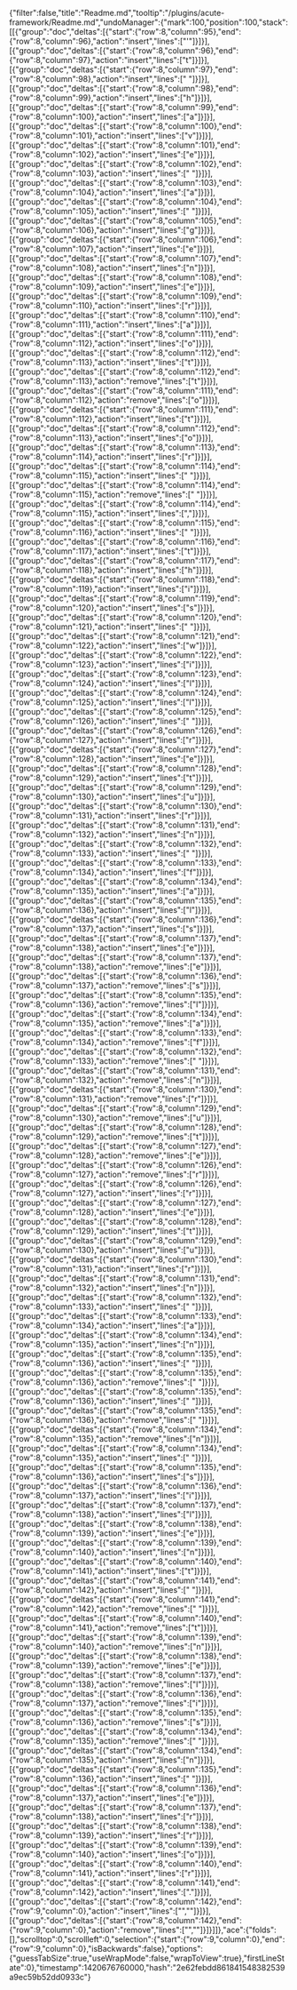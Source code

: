 {"filter":false,"title":"Readme.md","tooltip":"/plugins/acute-framework/Readme.md","undoManager":{"mark":100,"position":100,"stack":[[{"group":"doc","deltas":[{"start":{"row":8,"column":95},"end":{"row":8,"column":96},"action":"insert","lines":["'"]}]}],[{"group":"doc","deltas":[{"start":{"row":8,"column":96},"end":{"row":8,"column":97},"action":"insert","lines":["t"]}]}],[{"group":"doc","deltas":[{"start":{"row":8,"column":97},"end":{"row":8,"column":98},"action":"insert","lines":[" "]}]}],[{"group":"doc","deltas":[{"start":{"row":8,"column":98},"end":{"row":8,"column":99},"action":"insert","lines":["h"]}]}],[{"group":"doc","deltas":[{"start":{"row":8,"column":99},"end":{"row":8,"column":100},"action":"insert","lines":["a"]}]}],[{"group":"doc","deltas":[{"start":{"row":8,"column":100},"end":{"row":8,"column":101},"action":"insert","lines":["v"]}]}],[{"group":"doc","deltas":[{"start":{"row":8,"column":101},"end":{"row":8,"column":102},"action":"insert","lines":["e"]}]}],[{"group":"doc","deltas":[{"start":{"row":8,"column":102},"end":{"row":8,"column":103},"action":"insert","lines":[" "]}]}],[{"group":"doc","deltas":[{"start":{"row":8,"column":103},"end":{"row":8,"column":104},"action":"insert","lines":["a"]}]}],[{"group":"doc","deltas":[{"start":{"row":8,"column":104},"end":{"row":8,"column":105},"action":"insert","lines":[" "]}]}],[{"group":"doc","deltas":[{"start":{"row":8,"column":105},"end":{"row":8,"column":106},"action":"insert","lines":["g"]}]}],[{"group":"doc","deltas":[{"start":{"row":8,"column":106},"end":{"row":8,"column":107},"action":"insert","lines":["e"]}]}],[{"group":"doc","deltas":[{"start":{"row":8,"column":107},"end":{"row":8,"column":108},"action":"insert","lines":["n"]}]}],[{"group":"doc","deltas":[{"start":{"row":8,"column":108},"end":{"row":8,"column":109},"action":"insert","lines":["e"]}]}],[{"group":"doc","deltas":[{"start":{"row":8,"column":109},"end":{"row":8,"column":110},"action":"insert","lines":["r"]}]}],[{"group":"doc","deltas":[{"start":{"row":8,"column":110},"end":{"row":8,"column":111},"action":"insert","lines":["a"]}]}],[{"group":"doc","deltas":[{"start":{"row":8,"column":111},"end":{"row":8,"column":112},"action":"insert","lines":["o"]}]}],[{"group":"doc","deltas":[{"start":{"row":8,"column":112},"end":{"row":8,"column":113},"action":"insert","lines":["t"]}]}],[{"group":"doc","deltas":[{"start":{"row":8,"column":112},"end":{"row":8,"column":113},"action":"remove","lines":["t"]}]}],[{"group":"doc","deltas":[{"start":{"row":8,"column":111},"end":{"row":8,"column":112},"action":"remove","lines":["o"]}]}],[{"group":"doc","deltas":[{"start":{"row":8,"column":111},"end":{"row":8,"column":112},"action":"insert","lines":["t"]}]}],[{"group":"doc","deltas":[{"start":{"row":8,"column":112},"end":{"row":8,"column":113},"action":"insert","lines":["o"]}]}],[{"group":"doc","deltas":[{"start":{"row":8,"column":113},"end":{"row":8,"column":114},"action":"insert","lines":["r"]}]}],[{"group":"doc","deltas":[{"start":{"row":8,"column":114},"end":{"row":8,"column":115},"action":"insert","lines":[" "]}]}],[{"group":"doc","deltas":[{"start":{"row":8,"column":114},"end":{"row":8,"column":115},"action":"remove","lines":[" "]}]}],[{"group":"doc","deltas":[{"start":{"row":8,"column":114},"end":{"row":8,"column":115},"action":"insert","lines":[","]}]}],[{"group":"doc","deltas":[{"start":{"row":8,"column":115},"end":{"row":8,"column":116},"action":"insert","lines":[" "]}]}],[{"group":"doc","deltas":[{"start":{"row":8,"column":116},"end":{"row":8,"column":117},"action":"insert","lines":["t"]}]}],[{"group":"doc","deltas":[{"start":{"row":8,"column":117},"end":{"row":8,"column":118},"action":"insert","lines":["h"]}]}],[{"group":"doc","deltas":[{"start":{"row":8,"column":118},"end":{"row":8,"column":119},"action":"insert","lines":["i"]}]}],[{"group":"doc","deltas":[{"start":{"row":8,"column":119},"end":{"row":8,"column":120},"action":"insert","lines":["s"]}]}],[{"group":"doc","deltas":[{"start":{"row":8,"column":120},"end":{"row":8,"column":121},"action":"insert","lines":[" "]}]}],[{"group":"doc","deltas":[{"start":{"row":8,"column":121},"end":{"row":8,"column":122},"action":"insert","lines":["w"]}]}],[{"group":"doc","deltas":[{"start":{"row":8,"column":122},"end":{"row":8,"column":123},"action":"insert","lines":["i"]}]}],[{"group":"doc","deltas":[{"start":{"row":8,"column":123},"end":{"row":8,"column":124},"action":"insert","lines":["l"]}]}],[{"group":"doc","deltas":[{"start":{"row":8,"column":124},"end":{"row":8,"column":125},"action":"insert","lines":["l"]}]}],[{"group":"doc","deltas":[{"start":{"row":8,"column":125},"end":{"row":8,"column":126},"action":"insert","lines":[" "]}]}],[{"group":"doc","deltas":[{"start":{"row":8,"column":126},"end":{"row":8,"column":127},"action":"insert","lines":["r"]}]}],[{"group":"doc","deltas":[{"start":{"row":8,"column":127},"end":{"row":8,"column":128},"action":"insert","lines":["e"]}]}],[{"group":"doc","deltas":[{"start":{"row":8,"column":128},"end":{"row":8,"column":129},"action":"insert","lines":["t"]}]}],[{"group":"doc","deltas":[{"start":{"row":8,"column":129},"end":{"row":8,"column":130},"action":"insert","lines":["u"]}]}],[{"group":"doc","deltas":[{"start":{"row":8,"column":130},"end":{"row":8,"column":131},"action":"insert","lines":["r"]}]}],[{"group":"doc","deltas":[{"start":{"row":8,"column":131},"end":{"row":8,"column":132},"action":"insert","lines":["n"]}]}],[{"group":"doc","deltas":[{"start":{"row":8,"column":132},"end":{"row":8,"column":133},"action":"insert","lines":[" "]}]}],[{"group":"doc","deltas":[{"start":{"row":8,"column":133},"end":{"row":8,"column":134},"action":"insert","lines":["f"]}]}],[{"group":"doc","deltas":[{"start":{"row":8,"column":134},"end":{"row":8,"column":135},"action":"insert","lines":["a"]}]}],[{"group":"doc","deltas":[{"start":{"row":8,"column":135},"end":{"row":8,"column":136},"action":"insert","lines":["l"]}]}],[{"group":"doc","deltas":[{"start":{"row":8,"column":136},"end":{"row":8,"column":137},"action":"insert","lines":["s"]}]}],[{"group":"doc","deltas":[{"start":{"row":8,"column":137},"end":{"row":8,"column":138},"action":"insert","lines":["e"]}]}],[{"group":"doc","deltas":[{"start":{"row":8,"column":137},"end":{"row":8,"column":138},"action":"remove","lines":["e"]}]}],[{"group":"doc","deltas":[{"start":{"row":8,"column":136},"end":{"row":8,"column":137},"action":"remove","lines":["s"]}]}],[{"group":"doc","deltas":[{"start":{"row":8,"column":135},"end":{"row":8,"column":136},"action":"remove","lines":["l"]}]}],[{"group":"doc","deltas":[{"start":{"row":8,"column":134},"end":{"row":8,"column":135},"action":"remove","lines":["a"]}]}],[{"group":"doc","deltas":[{"start":{"row":8,"column":133},"end":{"row":8,"column":134},"action":"remove","lines":["f"]}]}],[{"group":"doc","deltas":[{"start":{"row":8,"column":132},"end":{"row":8,"column":133},"action":"remove","lines":[" "]}]}],[{"group":"doc","deltas":[{"start":{"row":8,"column":131},"end":{"row":8,"column":132},"action":"remove","lines":["n"]}]}],[{"group":"doc","deltas":[{"start":{"row":8,"column":130},"end":{"row":8,"column":131},"action":"remove","lines":["r"]}]}],[{"group":"doc","deltas":[{"start":{"row":8,"column":129},"end":{"row":8,"column":130},"action":"remove","lines":["u"]}]}],[{"group":"doc","deltas":[{"start":{"row":8,"column":128},"end":{"row":8,"column":129},"action":"remove","lines":["t"]}]}],[{"group":"doc","deltas":[{"start":{"row":8,"column":127},"end":{"row":8,"column":128},"action":"remove","lines":["e"]}]}],[{"group":"doc","deltas":[{"start":{"row":8,"column":126},"end":{"row":8,"column":127},"action":"remove","lines":["r"]}]}],[{"group":"doc","deltas":[{"start":{"row":8,"column":126},"end":{"row":8,"column":127},"action":"insert","lines":["r"]}]}],[{"group":"doc","deltas":[{"start":{"row":8,"column":127},"end":{"row":8,"column":128},"action":"insert","lines":["e"]}]}],[{"group":"doc","deltas":[{"start":{"row":8,"column":128},"end":{"row":8,"column":129},"action":"insert","lines":["t"]}]}],[{"group":"doc","deltas":[{"start":{"row":8,"column":129},"end":{"row":8,"column":130},"action":"insert","lines":["u"]}]}],[{"group":"doc","deltas":[{"start":{"row":8,"column":130},"end":{"row":8,"column":131},"action":"insert","lines":["r"]}]}],[{"group":"doc","deltas":[{"start":{"row":8,"column":131},"end":{"row":8,"column":132},"action":"insert","lines":["n"]}]}],[{"group":"doc","deltas":[{"start":{"row":8,"column":132},"end":{"row":8,"column":133},"action":"insert","lines":[" "]}]}],[{"group":"doc","deltas":[{"start":{"row":8,"column":133},"end":{"row":8,"column":134},"action":"insert","lines":["a"]}]}],[{"group":"doc","deltas":[{"start":{"row":8,"column":134},"end":{"row":8,"column":135},"action":"insert","lines":["n"]}]}],[{"group":"doc","deltas":[{"start":{"row":8,"column":135},"end":{"row":8,"column":136},"action":"insert","lines":[" "]}]}],[{"group":"doc","deltas":[{"start":{"row":8,"column":135},"end":{"row":8,"column":136},"action":"remove","lines":[" "]}]}],[{"group":"doc","deltas":[{"start":{"row":8,"column":135},"end":{"row":8,"column":136},"action":"insert","lines":[" "]}]}],[{"group":"doc","deltas":[{"start":{"row":8,"column":135},"end":{"row":8,"column":136},"action":"remove","lines":[" "]}]}],[{"group":"doc","deltas":[{"start":{"row":8,"column":134},"end":{"row":8,"column":135},"action":"remove","lines":["n"]}]}],[{"group":"doc","deltas":[{"start":{"row":8,"column":134},"end":{"row":8,"column":135},"action":"insert","lines":[" "]}]}],[{"group":"doc","deltas":[{"start":{"row":8,"column":135},"end":{"row":8,"column":136},"action":"insert","lines":["s"]}]}],[{"group":"doc","deltas":[{"start":{"row":8,"column":136},"end":{"row":8,"column":137},"action":"insert","lines":["i"]}]}],[{"group":"doc","deltas":[{"start":{"row":8,"column":137},"end":{"row":8,"column":138},"action":"insert","lines":["l"]}]}],[{"group":"doc","deltas":[{"start":{"row":8,"column":138},"end":{"row":8,"column":139},"action":"insert","lines":["e"]}]}],[{"group":"doc","deltas":[{"start":{"row":8,"column":139},"end":{"row":8,"column":140},"action":"insert","lines":["n"]}]}],[{"group":"doc","deltas":[{"start":{"row":8,"column":140},"end":{"row":8,"column":141},"action":"insert","lines":["t"]}]}],[{"group":"doc","deltas":[{"start":{"row":8,"column":141},"end":{"row":8,"column":142},"action":"insert","lines":[" "]}]}],[{"group":"doc","deltas":[{"start":{"row":8,"column":141},"end":{"row":8,"column":142},"action":"remove","lines":[" "]}]}],[{"group":"doc","deltas":[{"start":{"row":8,"column":140},"end":{"row":8,"column":141},"action":"remove","lines":["t"]}]}],[{"group":"doc","deltas":[{"start":{"row":8,"column":139},"end":{"row":8,"column":140},"action":"remove","lines":["n"]}]}],[{"group":"doc","deltas":[{"start":{"row":8,"column":138},"end":{"row":8,"column":139},"action":"remove","lines":["e"]}]}],[{"group":"doc","deltas":[{"start":{"row":8,"column":137},"end":{"row":8,"column":138},"action":"remove","lines":["l"]}]}],[{"group":"doc","deltas":[{"start":{"row":8,"column":136},"end":{"row":8,"column":137},"action":"remove","lines":["i"]}]}],[{"group":"doc","deltas":[{"start":{"row":8,"column":135},"end":{"row":8,"column":136},"action":"remove","lines":["s"]}]}],[{"group":"doc","deltas":[{"start":{"row":8,"column":134},"end":{"row":8,"column":135},"action":"remove","lines":[" "]}]}],[{"group":"doc","deltas":[{"start":{"row":8,"column":134},"end":{"row":8,"column":135},"action":"insert","lines":["n"]}]}],[{"group":"doc","deltas":[{"start":{"row":8,"column":135},"end":{"row":8,"column":136},"action":"insert","lines":[" "]}]}],[{"group":"doc","deltas":[{"start":{"row":8,"column":136},"end":{"row":8,"column":137},"action":"insert","lines":["e"]}]}],[{"group":"doc","deltas":[{"start":{"row":8,"column":137},"end":{"row":8,"column":138},"action":"insert","lines":["r"]}]}],[{"group":"doc","deltas":[{"start":{"row":8,"column":138},"end":{"row":8,"column":139},"action":"insert","lines":["r"]}]}],[{"group":"doc","deltas":[{"start":{"row":8,"column":139},"end":{"row":8,"column":140},"action":"insert","lines":["o"]}]}],[{"group":"doc","deltas":[{"start":{"row":8,"column":140},"end":{"row":8,"column":141},"action":"insert","lines":["r"]}]}],[{"group":"doc","deltas":[{"start":{"row":8,"column":141},"end":{"row":8,"column":142},"action":"insert","lines":["."]}]}],[{"group":"doc","deltas":[{"start":{"row":8,"column":142},"end":{"row":9,"column":0},"action":"insert","lines":["",""]}]}],[{"group":"doc","deltas":[{"start":{"row":8,"column":142},"end":{"row":9,"column":0},"action":"remove","lines":["",""]}]}]]},"ace":{"folds":[],"scrolltop":0,"scrollleft":0,"selection":{"start":{"row":9,"column":0},"end":{"row":9,"column":0},"isBackwards":false},"options":{"guessTabSize":true,"useWrapMode":false,"wrapToView":true},"firstLineState":0},"timestamp":1420676760000,"hash":"2e62febdd861841548382539a9ec59b52dd0933c"}